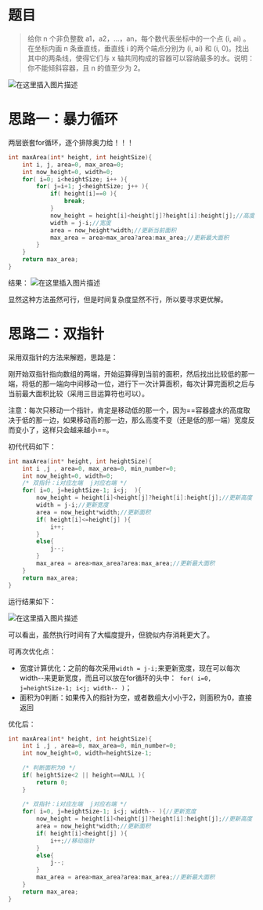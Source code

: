 
# 题目

>给你 n 个非负整数 a1，a2，...，an，每个数代表坐标中的一个点 (i, ai) 。在坐标内画 n 条垂直线，垂直线 i 的两个端点分别为 (i, ai) 和 (i, 0)。找出其中的两条线，使得它们与 x 轴共同构成的容器可以容纳最多的水。说明：你不能倾斜容器，且 n 的值至少为 2。

![在这里插入图片描述](https://img-blog.csdnimg.cn/20200902092242504.png?x-oss-process=image/watermark,type_ZmFuZ3poZW5naGVpdGk,shadow_10,text_aHR0cHM6Ly9ibG9nLmNzZG4ubmV0L3FxXzQzNzQzNzYy,size_16,color_FFFFFF,t_70#pic_center)




# 思路一：暴力循环

两层嵌套for循环，逐个排除奥力给！！！

```c
int maxArea(int* height, int heightSize){
    int i, j, area=0, max_area=0;
    int now_height=0, width=0;
    for( i=0; i<heightSize; i++ ){
        for( j=i+1; j<heightSize; j++ ){
            if( height[i]==0 ){
                break;
            }
            now_height = height[i]<height[j]?height[i]:height[j];//高度
            width = j-i;//宽度
            area = now_height*width;//更新当前面积
            max_area = area>max_area?area:max_area;//更新最大面积
        }
    }
    return max_area;
}
```



结果：
![在这里插入图片描述](https://img-blog.csdnimg.cn/20200902092256140.png?x-oss-process=image/watermark,type_ZmFuZ3poZW5naGVpdGk,shadow_10,text_aHR0cHM6Ly9ibG9nLmNzZG4ubmV0L3FxXzQzNzQzNzYy,size_16,color_FFFFFF,t_70#pic_center)


显然这种方法虽然可行，但是时间复杂度显然不行，所以要寻求更优解。



# 思路二：双指针

采用双指针的方法来解题，思路是：

刚开始双指针指向数组的两端，开始运算得到当前的面积，然后找出比较低的那一端，将低的那一端向中间移动一位，进行下一次计算面积，每次计算完面积之后与当前最大面积比较（采用三目运算符也可以）。

注意：每次只移动一个指针，肯定是移动低的那一个，因为==容器盛水的高度取决于低的那一边，如果移动高的那一边，那么高度不变（还是低的那一端）宽度反而变小了，这样只会越来越小==。

初代代码如下：

```c
int maxArea(int* height, int heightSize){
    int i ,j , area=0, max_area=0, min_number=0;
    int now_height=0, width=0;
    /* 双指针：i对应左端  j对应右端 */
    for( i=0, j=heightSize-1; i<j;  ){
        now_height = height[i]<height[j]?height[i]:height[j];//更新高度
        width = j-i;//更新宽度
        area = now_height*width;//更新面积
        if( height[i]<=height[j] ){
            i++;
        }
        else{
            j--;
        }
        max_area = area>max_area?area:max_area;//更新最大面积
    }
    return max_area;
}
```

运行结果如下：

![在这里插入图片描述](https://img-blog.csdnimg.cn/20200902092308479.png?x-oss-process=image/watermark,type_ZmFuZ3poZW5naGVpdGk,shadow_10,text_aHR0cHM6Ly9ibG9nLmNzZG4ubmV0L3FxXzQzNzQzNzYy,size_16,color_FFFFFF,t_70#pic_center)


可以看出，虽然执行时间有了大幅度提升，但貌似内存消耗更大了。

可再次优化点：

* 宽度计算优化：之前的每次采用`width = j-i;`来更新宽度，现在可以每次width--来更新宽度，而且可以放在for循环的头中：` for( i=0, j=heightSize-1; i<j; width-- )`；
* 面积为0判断：如果传入的指针为空，或者数组大小小于2，则面积为0，直接返回



优化后：

```c
int maxArea(int* height, int heightSize){
    int i ,j , area=0, max_area=0, min_number=0;
    int now_height=0, width=heightSize-1;
    
    /* 判断面积为0 */
    if( heightSize<2 || height==NULL ){
        return 0;
    }
    
    /* 双指针：i对应左端  j对应右端 */
    for( i=0, j=heightSize-1; i<j; width-- ){//更新宽度
        now_height = height[i]<height[j]?height[i]:height[j];//更新高度
        area = now_height*width;//更新面积
        if( height[i]<height[j] ){
            i++;//移动指针
        }
        else{
            j--;
        }
        max_area = area>max_area?area:max_area;//更新最大面积
    }
    return max_area;
}
```

